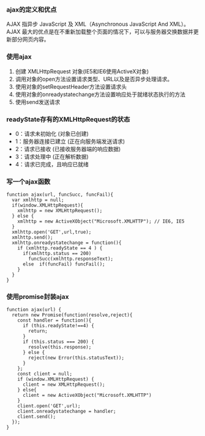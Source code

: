 ### ajax的定义和优点
AJAX 指异步 JavaScript 及 XML（Asynchronous JavaScript And XML）。
AJAX 最大的优点是在不重新加载整个页面的情况下，可以与服务器交换数据并更新部分网页内容。

### 使用ajax
1. 创建 XMLHttpRequest 对象(IE5和IE6使用ActiveX对象)
2. 调用对象的open方法设置请求类型、URL以及是否异步处理请求。
3. 使用对象的setRequestHeader方法设置请求头
4. 使用对象的onreadystatechange方法设置响应处于就绪状态执行的方法
5. 使用send发送请求

### readyState存有的XMLHttpRequest的状态
- 0：请求未初始化 (对象已创建)
- 1：服务器连接已建立 (正在向服务端发送请求)
- 2：请求已接收 (已接收服务器端的响应数据)
- 3：请求处理中 (正在解析数据)
- 4：请求已完成，且响应已就绪

### 写一个ajax函数
```
function ajax(url, funcSucc, funcFail){
  var xmlhttp = null;
  if(window.XMLHttpRequest){
    xmlhttp = new XMLHttpRequest();
  } else {
    xmlhttp = new ActiveXObject("Microsoft.XMLHTTP"); // IE6, IE5
  }
  xmlhttp.open('GET',url,true);
  xmlhttp.send();
  xmlhttp.onreadystatechange = function(){
    if (xmlhttp.readyState == 4 ) {
      if(xmlhttp.status == 200)
        funcSucc(xmlhttp.responseText);
      else  if(funcFail) funcFail();
    }
  }
}
```

### 使用promise封装ajax
```
function ajax(url) {
  return new Promise(function(resolve,reject){
    const handler = function(){
      if (this.readyState!==4) {
        return;
      }
      if (this.status === 200) {
        resolve(this.response);
      } else {
        reject(new Error(this.statusText));
      }
    };
    const client = null;
    if (window.XMLHttpRequest) {
      client = new XMLHttpRequest();
    } else{
      client = new ActiveXObject("Microsoft.XMLHTTP")
    }
    client.open('GET',url);
    client.onreadystatechange = handler;
    client.send();
  });
}
```
